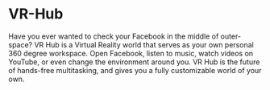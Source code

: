 # VR-Hub

Have you ever wanted to check your Facebook in the middle of outer-space? VR Hub is a Virtual Reality world that serves as your own personal 360 degree workspace​. Open Facebook, listen to music, watch videos on YouTube, or even change the environment around you. VR Hub is the future of hands-free multitasking, and gives you a fully customizable world of your own.
